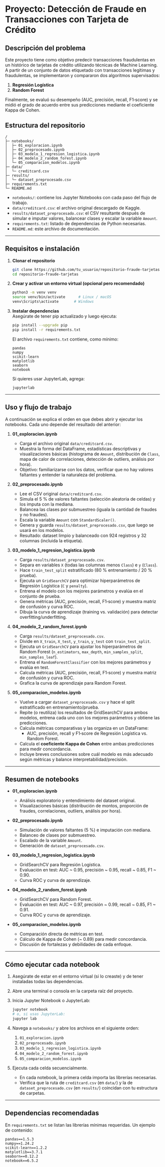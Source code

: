 # Proyecto: Detección de Fraude en Transacciones con Tarjeta de Crédito

## Descripción del problema
Este proyecto tiene como objetivo predecir transacciones fraudulentas en un histórico de tarjetas de crédito utilizando técnicas de Machine Learning. A partir de un conjunto de datos etiquetado con transacciones legítimas y fraudulentas, se implementaron y compararon dos algoritmos supervisados:
1. **Regresión Logística**  
2. **Random Forest**  

Finalmente, se evaluó su desempeño (AUC, precisión, recall, F1‐score) y se midió el grado de acuerdo entre sus predicciones mediante el coeficiente Kappa de Cohen.

## Estructura del repositorio
```
/
├─ notebooks/
│  ├─ 01_exploracion.ipynb
│  ├─ 02_preprocesado.ipynb
│  ├─ 03_modelo_1_regresion_logistica.ipynb
│  ├─ 04_modelo_2_random_forest.ipynb
│  └─ 05_comparacion_modelos.ipynb
├─ data/
│  └─ creditcard.csv
├─ results/
│  └─ dataset_preprocesado.csv
├─ requirements.txt
└─ README.md
```
- `notebooks/`: contiene los Jupyter Notebooks con cada paso del flujo de trabajo.
- `data/creditcard.csv`: el archivo original descargado de Kaggle.
- `results/dataset_preprocesado.csv`: el CSV resultante después de simular e imputar valores, balancear clases y escalar la variable `Amount`.
- `requirements.txt`: listado de dependencias de Python necesarias.
- `README.md`: este archivo de documentación.

---

## Requisitos e instalación

1. **Clonar el repositorio**  
   ```bash
   git clone https://github.com/tu_usuario/repositorio-fraude-tarjetas.git
   cd repositorio-fraude-tarjetas
   ```

2. **Crear y activar un entorno virtual (opcional pero recomendado)**  
   ```bash
   python3 -m venv venv
   source venv/bin/activate      # Linux / macOS
   venv\Scripts\activate       # Windows
   ```

3. **Instalar dependencias**  
   Asegúrate de tener pip actualizado y luego ejecuta:
   ```bash
   pip install --upgrade pip
   pip install -r requirements.txt
   ```
   El archivo `requirements.txt` contiene, como mínimo:
   ```
   pandas
   numpy
   scikit-learn
   matplotlib
   seaborn
   notebook
   ```
   Si quieres usar JupyterLab, agrega:
   ```
   jupyterlab
   ```

---

## Uso y flujo de trabajo

A continuación se explica el orden en que debes abrir y ejecutar los notebooks. Cada uno depende del resultado del anterior:

1. **01_exploracion.ipynb**  
   - Carga el archivo original `data/creditcard.csv`.  
   - Muestra la forma del DataFrame, estadísticas descriptivas y visualizaciones básicas (histograma de `Amount`, distribución de `Class`, mapa de calor de correlaciones, detección de outliers, análisis por hora).  
   - Objetivo: familiarizarse con los datos, verificar que no hay valores faltantes y entender la naturaleza del problema.

2. **02_preprocesado.ipynb**  
   - Lee el CSV original `data/creditcard.csv`.  
   - Simula el 5 % de valores faltantes (selección aleatoria de celdas) y los imputa con la mediana.  
   - Balancea las clases por submuestreo (iguala la cantidad de fraudes y no fraudes).  
   - Escala la variable `Amount` con `StandardScaler()`.  
   - Genera y guarda `results/dataset_preprocesado.csv`, que luego se usará en los modelos.  
   - Resultado: dataset limpio y balanceado con 924 registros y 32 columnas (incluida la etiqueta).

3. **03_modelo_1_regresion_logistica.ipynb**  
   - Carga `results/dataset_preprocesado.csv`.  
   - Separa en variables `X` (todas las columnas menos `Class`) e `y` (`Class`).  
   - Hace `train_test_split` estratificado (80 % entrenamiento / 20 % prueba).  
   - Ejecuta un `GridSearchCV` para optimizar hiperparámetros de Regresión Logística (`C` y `penalty`).  
   - Entrena el modelo con los mejores parámetros y evalúa en el conjunto de prueba.  
   - Genera métricas (AUC, precisión, recall, F1‐score) y muestra matriz de confusión y curva ROC.  
   - Dibuja la curva de aprendizaje (training vs. validación) para detectar overfitting/underfitting.

4. **04_modelo_2_random_forest.ipynb**  
   - Carga `results/dataset_preprocesado.csv`.  
   - Divide en `X_train`, `X_test`, `y_train`, `y_test` con `train_test_split`.  
   - Ejecuta un `GridSearchCV` para ajustar los hiperparámetros de Random Forest (`n_estimators`, `max_depth`, `min_samples_split`, `min_samples_leaf`).  
   - Entrena el `RandomForestClassifier` con los mejores parámetros y evalúa en test.  
   - Calcula métricas (AUC, precisión, recall, F1‐score) y muestra matriz de confusión y curva ROC.  
   - Grafica la curva de aprendizaje para Random Forest.

5. **05_comparacion_modelos.ipynb**  
   - Vuelve a cargar `dataset_preprocesado.csv` y hace el split estratificado en entrenamiento/prueba.  
   - Repite (o reutiliza) los resultados de GridSearchCV para ambos modelos, entrena cada uno con los mejores parámetros y obtiene las predicciones.  
   - Calcula métricas comparativas y las organiza en un DataFrame:  
     - AUC, precisión, recall y F1‐score de Regresión Logística vs. Random Forest.  
   - Calcula el **coeficiente Kappa de Cohen** entre ambas predicciones para medir concordancia.  
   - Incluye breves conclusiones sobre cuál modelo es más adecuado según métricas y balance interpretabilidad/precisión.

---

## Resumen de notebooks

- **01_exploracion.ipynb**  
  - Análisis exploratorio y entendimiento del dataset original.  
  - Visualizaciones básicas (distribución de montos, proporción de fraudes, correlaciones, outliers, análisis por hora).

- **02_preprocesado.ipynb**  
  - Simulación de valores faltantes (5 %) e imputación con mediana.  
  - Balanceo de clases por submuestreo.  
  - Escalado de la variable `Amount`.  
  - Generación de `dataset_preprocesado.csv`.

- **03_modelo_1_regresion_logistica.ipynb**  
  - GridSearchCV para Regresión Logística.  
  - Evaluación en test: AUC ~ 0.95, precisión ~ 0.95, recall ~ 0.85, F1 ~ 0.90.  
  - Curva ROC y curva de aprendizaje.

- **04_modelo_2_random_forest.ipynb**  
  - GridSearchCV para Random Forest.  
  - Evaluación en test: AUC ~ 0.97, precisión ~ 0.99, recall ~ 0.85, F1 ~ 0.91.  
  - Curva ROC y curva de aprendizaje.

- **05_comparacion_modelos.ipynb**  
  - Comparación directa de métricas en test.  
  - Cálculo de Kappa de Cohen (~ 0.89) para medir concordancia.  
  - Discusión de fortalezas y debilidades de cada enfoque.

---

## Cómo ejecutar cada notebook

1. Asegúrate de estar en el entorno virtual (si lo creaste) y de tener instaladas todas las dependencias.
2. Abre una terminal o consola en la carpeta raíz del proyecto.
3. Inicia Jupyter Notebook o JupyterLab:
   ```bash
   jupyter notebook
   # o, si usas JupyterLab:
   jupyter lab
   ```
4. Navega a `notebooks/` y abre los archivos en el siguiente orden:
   1. `01_exploracion.ipynb`  
   2. `02_preprocesado.ipynb`  
   3. `03_modelo_1_regresion_logistica.ipynb`  
   4. `04_modelo_2_random_forest.ipynb`  
   5. `05_comparacion_modelos.ipynb`

5. Ejecuta cada celda secuencialmente.  
   - En cada notebook, la primera celda importa las librerías necesarias.  
   - Verifica que la ruta de `creditcard.csv` (en `data/`) y la de `dataset_preprocesado.csv` (en `results/`) coincidan con tu estructura de carpetas.  

---

## Dependencias recomendadas

En `requirements.txt` se listan las librerías mínimas requeridas. Un ejemplo de contenido:

```
pandas==1.5.3
numpy==1.24.2
scikit-learn==1.2.2
matplotlib==3.7.1
seaborn==0.12.2
notebook==6.5.2
```


